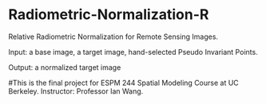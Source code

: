 # Radiometric-Normalization-R
Relative Radiometric Normalization for Remote Sensing Images.

Input: a base image, a target image, hand-selected Pseudo Invariant Points.

Output: a normalized target image

#This is the final project for ESPM 244 Spatial Modeling Course at UC Berkeley. Instructor: Professor Ian Wang.
